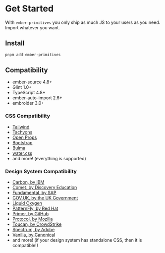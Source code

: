 # Get Started

With `ember-primitives` you only ship as much JS to your users as you need. Import whatever you want.

## Install

```bash
pnpm add ember-primitives
```

## Compatibility

- ember-source 4.8+
- Glint 1.0+
- TypeScript 4.8+
- ember-auto-import 2.6+
- embroider 3.0+

### CSS Compatibility

- [Tailwind](https://tailwindcss.com/)
- [Tachyons](https://tachyons.io/)
- [Open Props](https://open-props.style/)
- [Bootstrap](https://getbootstrap.com/)
- [Bulma](https://bulma.io/)
- [water.css](https://watercss.kognise.dev/)
- and more!
  (everything is supported)

### Design System Compatibility

- [Carbon, by IBM](https://github.com/carbon-design-system/carbon)
- [Comet, by Discovery Education](https://comet.discoveryeducation.com/)
- [Fundamental, by SAP](https://sap.github.io/fundamental-styles)
- [GOV.UK, by the UK Government](https://design-system.service.gov.uk/)
- [Liquid Oxygen](https://liquid.emd.design/liquid/)
- [PatternFly, by Red Hat](https://www.patternfly.org)
- [Primer, by GitHub](https://primer.style/)
- [Protocol, by Mozilla](https://protocol.mozilla.org/)
- [Toucan, by CrowdStrike](https://github.com/CrowdStrike/tailwind-toucan-base/)
- [Spectrum, by Adobe](https://opensource.adobe.com/spectrum-css/)
- [Vanilla, by Canonical](https://vanillaframework.io/)
- and more!
  (if your design system has standalone CSS, then it is compatible!)
